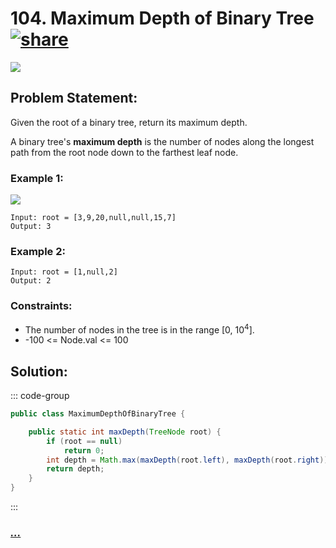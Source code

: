 # 104. Maximum Depth of Binary Tree [![share]](https://leetcode.com/problems/maximum-depth-of-binary-tree/)

![][easy]

## Problem Statement:

Given the root of a binary tree, return its maximum depth.

A binary tree's **maximum depth** is the number of nodes along the longest path from the root node down to the farthest leaf node.

### Example 1:

![](https://assets.leetcode.com/uploads/2020/11/26/tmp-tree.jpg)

```
Input: root = [3,9,20,null,null,15,7]
Output: 3
```

### Example 2:

```
Input: root = [1,null,2]
Output: 2
```

### Constraints:

- The number of nodes in the tree is in the range [0, 10<sup>4</sup>].
- -100 <= Node.val <= 100

## Solution:

::: code-group

```java
public class MaximumDepthOfBinaryTree {

    public static int maxDepth(TreeNode root) {
        if (root == null)
            return 0;
        int depth = Math.max(maxDepth(root.left), maxDepth(root.right)) + 1;
        return depth;
    }
}
```

:::

### [_..._](#)

```

```

<!----------------------------------{ link }--------------------------------->

[share]: https://img.icons8.com/external-anggara-blue-anggara-putra/20/000000/external-share-user-interface-basic-anggara-blue-anggara-putra-2.png
[easy]: https://img.shields.io/badge/Difficulty-Easy-green.svg
